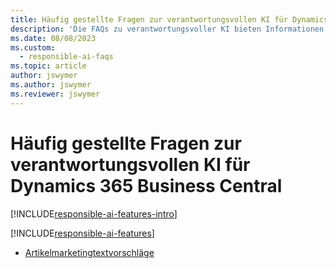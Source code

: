 ```yaml
---
title: Häufig gestellte Fragen zur verantwortungsvollen KI für Dynamics 365 Business Central
description: 'Die FAQs zu verantwortungsvoller KI bieten Informationen über die in Business Central verwendete KI-Technologie sowie wichtige Überlegungen und Details dazu, wie die KI verwendet wird sowie wie sie getestet und bewertet wurde und welche spezifischen Einschränkungen gelten.'
ms.date: 08/08/2023
ms.custom:
  - responsible-ai-faqs
ms.topic: article
author: jswymer
ms.author: jswymer
ms.reviewer: jswymer
---
```


# <a name="responsible-ai-faqs-for-for-dynamics-365-business-central"></a>Häufig gestellte Fragen zur verantwortungsvollen KI für Dynamics 365 Business Central

[!INCLUDE[responsible-ai-features-intro](includes/responsible-ai-intro.md)]

[!INCLUDE[responsible-ai-features](includes/responsible-ai-features.md)]

- [Artikelmarketingtextvorschläge](faqs-marketing-text.md)
